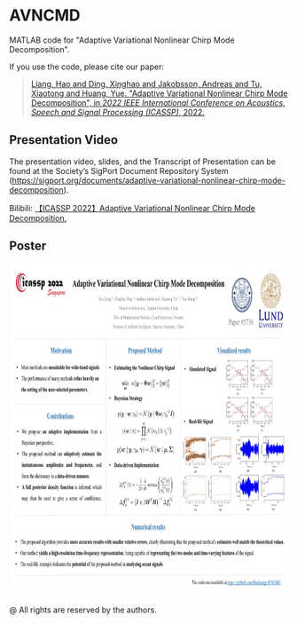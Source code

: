 # AVNCMD
MATLAB code for "Adaptive Variational Nonlinear Chirp Mode Decomposition".

If you use the code, please cite our paper:
> [Liang, Hao and Ding, Xinghao and Jakobsson, Andreas and Tu, Xiaotong and Huang, Yue. "Adaptive Variational Nonlinear Chirp Mode Decomposition", in *2022 IEEE International Conference on Acoustics, Speech and Signal Processing (ICASSP)*, 2022.](https://ieeexplore.ieee.org/abstract/document/9746147 "https://ieeexplore.ieee.org/abstract/document/9746147")

## Presentation Video 
The presentation video, slides, and the Transcript of Presentation can be found at the Society’s SigPort Document Repository System (https://sigport.org/documents/adaptive-variational-nonlinear-chirp-mode-decomposition).

Bilibili: [【ICASSP 2022】Adaptive Variational Nonlinear Chirp Mode Decomposition.](https://www.bilibili.com/video/BV1e3411A7sz/#:~:text=https%3A//sigport.org/documents/adaptive-variational-nonlinear-chirp-mode-decomposition "https://www.bilibili.com/video/BV1e3411A7sz/#:~:text=https%3A//sigport.org/documents/adaptive-variational-nonlinear-chirp-mode-decomposition")

## Poster
<img src="poster.jpg" width="800px" height="600px"> 

@ All rights are reserved by the authors.
